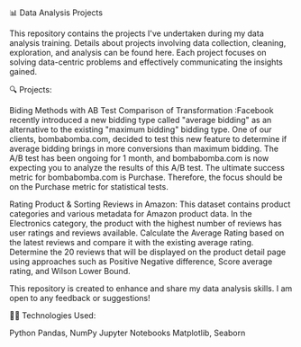 📊 Data Analysis Projects

This repository contains the projects I've undertaken during my data analysis training. Details about projects involving data collection, cleaning, exploration, and analysis can be found here. Each project focuses on solving data-centric problems and effectively communicating the insights gained.

🔍 Projects:

Biding Methods with AB Test Comparison of Transformation :Facebook recently introduced a new bidding type called "average bidding" as an alternative to the existing "maximum bidding" bidding type. One of our clients, bombabomba.com, decided to test this new feature to determine if average bidding brings in more conversions than maximum bidding. The A/B test has been ongoing for 1 month, and bombabomba.com is now expecting you to analyze the results of this A/B test. The ultimate success metric for bombabomba.com is Purchase. Therefore, the focus should be on the Purchase metric for statistical tests.


Rating Product & Sorting Reviews in Amazon: This dataset contains product categories and various metadata for Amazon product data. In the Electronics category, the product with the highest number of reviews has user ratings and reviews available.
Calculate the Average Rating based on the latest reviews and compare it with the existing average rating. Determine the 20 reviews that will be displayed on the product detail page using approaches such as Positive Negative difference, Score average rating, and Wilson Lower Bound.


This repository is created to enhance and share my data analysis skills. I am open to any feedback or suggestions!

👩‍💻 Technologies Used:

Python
Pandas, NumPy
Jupyter Notebooks
Matplotlib, Seaborn
